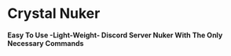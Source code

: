# Crystal Nuker

**Easy To Use -Light-Weight- Discord Server Nuker With The Only Necessary Commands**
